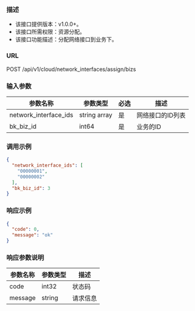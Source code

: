 ### 描述

- 该接口提供版本：v1.0.0+。
- 该接口所需权限：资源分配。
- 该接口功能描述：分配网络接口到业务下。

### URL

POST /api/v1/cloud/network_interfaces/assign/bizs

### 输入参数

| 参数名称      | 参数类型         | 必选  | 描述       |
|-----------|--------------|-----|--------------------|
| network_interface_ids | string array | 是   | 网络接口的ID列表 |
| bk_biz_id | int64     | 是   | 业务的ID    |

### 调用示例

```json
{
  "network_interface_ids": [
    "00000001",
    "00000002"
  ],
  "bk_biz_id": 3
}
```

### 响应示例

```json
{
  "code": 0,
  "message": "ok"
}
```

### 响应参数说明

| 参数名称    | 参数类型   | 描述   |
|---------|--------|------|
| code    | int32  | 状态码  |
| message | string | 请求信息 |
